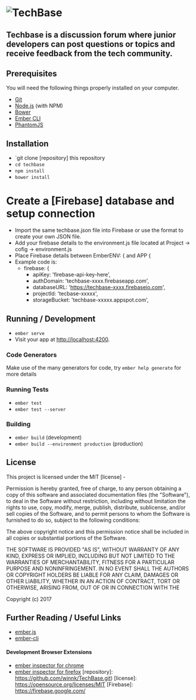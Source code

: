 # ![TechBase](https://2xbbhjxc6wk3v21p62t8n4d4-wpengine.netdna-ssl.com/wp-content/uploads/2015/07/techbase-225-Blue.png)

## Techbase is a discussion forum where junior developers can post questions or topics and receive feedback from the tech community.

## Prerequisites
You will need the following things properly installed on your computer.

* [Git](https://git-scm.com/)
* [Node.js](https://nodejs.org/) (with NPM)
* [Bower](https://bower.io/)
* [Ember CLI](https://ember-cli.com/)
* [PhantomJS](http://phantomjs.org/)

## Installation

* `git clone [repository] this repository
* `cd techbase`
* `npm install`
* `bower install`
# Create a [Firebase] database and setup connection
* Import the same techbase.json file into Firebase or use the format to create your own JSON file.
* Add your firebase details to the environment.js file located at Project -> cofig -> environment.js
* Place Firebase details between EmberENV: { and APP {
* Example code is:
    * firebase: {
      * apiKey: 'firebase-api-key-here',
      * authDomain: 'techbase-xxxx.firebaseapp.com',
      * databaseURL: 'https://techbase-xxxx.firebaseio.com',
      * projectId: 'tecbase-xxxxx',
      * storageBucket: 'techbase-xxxxx.appspot.com',

## Running / Development

* `ember serve`
* Visit your app at [http://localhost:4200](http://localhost:4200).

### Code Generators
Make use of the many generators for code, try `ember help generate` for more details

### Running Tests

* `ember test`
* `ember test --server`

### Building

* `ember build` (development)
* `ember build --environment production` (production)

## License

This project is licensed under the MIT [license] -

Permission is hereby granted, free of charge, to any person obtaining a copy of this software and associated documentation files (the "Software"), to deal in the Software without restriction, including without limitation the rights to use, copy, modify, merge, publish, distribute, sublicense, and/or sell copies of the Software, and to permit persons to whom the Software is furnished to do so, subject to the following conditions:

The above copyright notice and this permission notice shall be included in all copies or substantial portions of the Software.

THE SOFTWARE IS PROVIDED "AS IS", WITHOUT WARRANTY OF ANY KIND, EXPRESS OR IMPLIED, INCLUDING BUT NOT LIMITED TO THE WARRANTIES OF MERCHANTABILITY, FITNESS FOR A PARTICULAR PURPOSE AND NONINFRINGEMENT. IN NO EVENT SHALL THE AUTHORS OR COPYRIGHT HOLDERS BE LIABLE FOR ANY CLAIM, DAMAGES OR OTHER LIABILITY, WHETHER IN AN ACTION OF CONTRACT, TORT OR OTHERWISE, ARISING FROM, OUT OF OR IN CONNECTION WITH THE

Copyright (c) 2017

## Further Reading / Useful Links

* [ember.js](http://emberjs.com/)
* [ember-cli](https://ember-cli.com/)
#### Development Browser Extensions
* [ember inspector for chrome](https://chrome.google.com/webstore/detail/ember-inspector/bmdblncegkenkacieihfhpjfppoconhi)
* [ember inspector for firefox](https://addons.mozilla.org/en-US/firefox/addon/ember-inspector/)
[repository]: https://github.com/winnk/TechBase.git)
[license]: https://opensource.org/licenses/MIT
[Firebase]: https://firebase.google.com/
